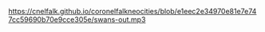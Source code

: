 https://cnelfalk.github.io/coronelfalkneocities/blob/e1eec2e34970e81e7e747cc59690b70e9cce305e/swans-out.mp3
